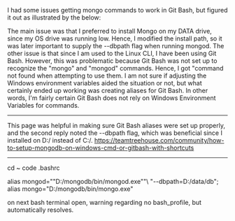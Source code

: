 I had some issues getting mongo commands to work in Git Bash, but figured it out as illustrated by the below:

The main issue was that I preferred to install Mongo on my DATA drive, since my OS drive was running low.
Hence, I modified the install path, so it was later important to supply the --dbpath flag when running mongod.
The other issue is that since I am used to the Linux CLI, I have been using Git Bash. However, this was problematic because Git Bash was not set up to recognize the "mongo" and "mongod" commands. Hence, I got "command not found when attempting to use them.
I am not sure if adjusting the Windows environment variables aided the situation or not, but what certainly ended up working was creating aliases for Git Bash.
In other words, I'm fairly certain Git Bash does not rely on Windows Environment Variables for commands.

*****

This page was helpful in making sure Git Bash aliases were set up properly, and the second reply noted the --dbpath flag, which was beneficial since I installed on D:/ instead of C:/. 
https://teamtreehouse.com/community/how-to-setup-mongodb-on-windows-cmd-or-gitbash-with-shortcuts

*****

cd ~
code .bashrc

alias mongod="\"D:/mongodb/bin/mongod.exe\""\ "--dbpath=D:/data/db";
alias mongo="D:/mongodb/bin/mongo.exe"

on next bash terminal open, warning regarding no bash_profile, but automatically resolves.